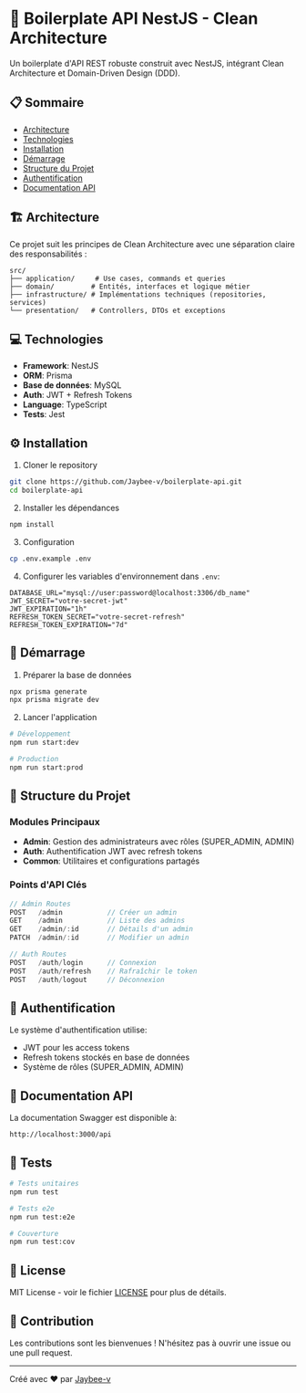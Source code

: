 # 🚀 Boilerplate API NestJS - Clean Architecture

Un boilerplate d'API REST robuste construit avec NestJS, intégrant Clean Architecture et Domain-Driven Design (DDD).

## 📋 Sommaire

- [Architecture](#-architecture)
- [Technologies](#-technologies)
- [Installation](#-installation)
- [Démarrage](#-démarrage)
- [Structure du Projet](#-structure-du-projet)
- [Authentification](#-authentification)
- [Documentation API](#-documentation-api)

## 🏗 Architecture

Ce projet suit les principes de Clean Architecture avec une séparation claire des responsabilités :

```
src/
├── application/     # Use cases, commands et queries
├── domain/         # Entités, interfaces et logique métier
├── infrastructure/ # Implémentations techniques (repositories, services)
└── presentation/   # Controllers, DTOs et exceptions
```

## 💻 Technologies

- **Framework**: NestJS
- **ORM**: Prisma
- **Base de données**: MySQL
- **Auth**: JWT + Refresh Tokens
- **Language**: TypeScript
- **Tests**: Jest

## ⚙️ Installation

1. Cloner le repository

```bash
git clone https://github.com/Jaybee-v/boilerplate-api.git
cd boilerplate-api
```

2. Installer les dépendances

```bash
npm install
```

3. Configuration

```bash
cp .env.example .env
```

4. Configurer les variables d'environnement dans `.env`:

```env
DATABASE_URL="mysql://user:password@localhost:3306/db_name"
JWT_SECRET="votre-secret-jwt"
JWT_EXPIRATION="1h"
REFRESH_TOKEN_SECRET="votre-secret-refresh"
REFRESH_TOKEN_EXPIRATION="7d"
```

## 🚀 Démarrage

1. Préparer la base de données

```bash
npx prisma generate
npx prisma migrate dev
```

2. Lancer l'application

```bash
# Développement
npm run start:dev

# Production
npm run start:prod
```

## 📁 Structure du Projet

### Modules Principaux

- **Admin**: Gestion des administrateurs avec rôles (SUPER_ADMIN, ADMIN)
- **Auth**: Authentification JWT avec refresh tokens
- **Common**: Utilitaires et configurations partagés

### Points d'API Clés

```typescript
// Admin Routes
POST   /admin           // Créer un admin
GET    /admin           // Liste des admins
GET    /admin/:id       // Détails d'un admin
PATCH  /admin/:id       // Modifier un admin

// Auth Routes
POST   /auth/login      // Connexion
POST   /auth/refresh    // Rafraîchir le token
POST   /auth/logout     // Déconnexion
```

## 🔐 Authentification

Le système d'authentification utilise:

- JWT pour les access tokens
- Refresh tokens stockés en base de données
- Système de rôles (SUPER_ADMIN, ADMIN)

## 📖 Documentation API

La documentation Swagger est disponible à:

```
http://localhost:3000/api
```

## 🧪 Tests

```bash
# Tests unitaires
npm run test

# Tests e2e
npm run test:e2e

# Couverture
npm run test:cov
```

## 📄 License

MIT License - voir le fichier [LICENSE](LICENSE) pour plus de détails.

## 👥 Contribution

Les contributions sont les bienvenues ! N'hésitez pas à ouvrir une issue ou une pull request.

---

Créé avec ❤️ par [Jaybee-v](https://github.com/Jaybee-v)
